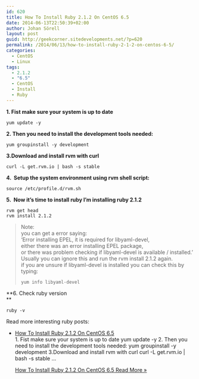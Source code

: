 ```yaml
---
id: 620
title: How To Install Ruby 2.1.2 On CentOS 6.5
date: 2014-06-13T22:50:39+02:00
author: Johan Sörell
layout: post
guid: http://geekcorner.sitedevelopments.net/?p=620
permalink: /2014/06/13/how-to-install-ruby-2-1-2-on-centos-6-5/
categories:
  - CentOS
  - Linux
tags:
  - 2.1.2
  - "6.5"
  - CentOS
  - Install
  - Ruby
---
```

**1. Fist make sure your system is up to date**

    yum update -y 

**2. Then you need to install the development tools needed:**

    yum groupinstall -y development

**3.Download and install rvm with curl**

    curl -L get.rvm.io | bash -s stable

**4.&nbsp; Setup the system environment using rvm shell script:**

    source /etc/profile.d/rvm.sh

**5.&nbsp; Now it&#8217;s time to install ruby I&#8217;m installing ruby 2.1.2**

    rvm get head
    rvm install 2.1.2 

> Note:  
> you can get a error saying:  
> &#8216;Error installing EPEL, it is required for libyaml-devel,  
> either there was an error installing EPEL package,  
> or there was problem checking if libyaml-devel is available / installed.&#8217; Usually you can ignore this and run the rvm install 2.1.2 again.  
> if you are unsure if libyaml-devel is installed you can check this by typing:
> 
>     yum info libyaml-devel

**6. Check ruby version  
** 

    ruby -v

<div>
  Read more interesting ruby posts:<br /> <ul class = "posts-by-tag-list">
  
  <li class="posts-by-tag-item 2.1.2 6.5 CentOS Install Ruby" id="posts-by-tag-item-620">
    <a class = "posts-by-tag-item-title" href="http://geekcorner.sitedevelopments.net/2014/06/13/how-to-install-ruby-2-1-2-on-centos-6-5/">How To Install Ruby 2.1.2 On CentOS 6.5 </a><br />1. Fist make sure your system is up to date yum update -y 2. Then you need to install the development tools needed: yum groupinstall -y development 3.Download and install rvm with curl curl -L get.rvm.io | bash -s stable &hellip;<p class="read-more">
      <a class="more-link" href="http://geekcorner.sitedevelopments.net/2014/06/13/how-to-install-ruby-2-1-2-on-centos-6-5/"> <span class="screen-reader-text">How To Install Ruby 2.1.2 On CentOS 6.5</span> Read More &raquo;</a>
    </p>
  </li></ul>
</div>